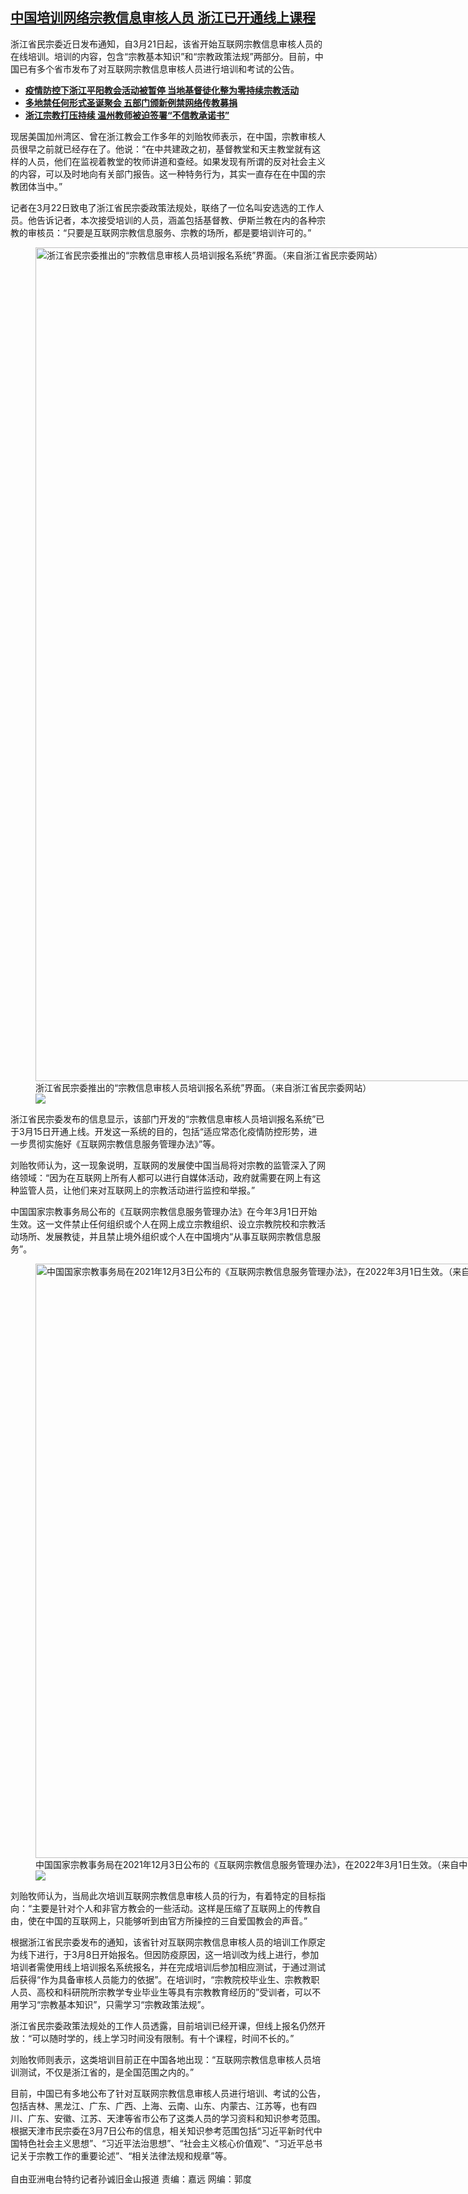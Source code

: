 <!--1647977160000-->
[中国培训网络宗教信息审核人员 浙江已开通线上课程](https://www.rfa.org/mandarin/yataibaodao/renquanfazhi/sc-03222022150905.html)
------

<p>浙江省民宗委近日发布通知，自3月21日起，该省开始互联网宗教信息审核人员的在线培训。培训的内容，包含“宗教基本知识”和“宗教政策法规”两部分。目前，中国已有多个省市发布了对互联网宗教信息审核人员进行培训和考试的公告。</p><ul><li><strong><a href="https://www.rfa.org/mandarin/yataibaodao/shehui/sc-12212021143336.html">疫情防控下浙江平阳教会活动被暂停 当地基督徒化整为零持续宗教活动</a></strong></li><li><strong><a href="https://www.rfa.org/mandarin/yataibaodao/shehui/ql1-12222021035030.html">多地禁任何形式圣诞聚会 五部门颁新例禁网络传教募捐</a></strong></li><li><a href="https://www.rfa.org/mandarin/yataibaodao/shehui/sc-12042020111651.html"><strong>浙江宗教打压持续 温州教师被迫签署“不信教承诺书”</strong></a></li></ul><p>现居美国加州湾区、曾在浙江教会工作多年的刘贻牧师表示，在中国，宗教审核人员很早之前就已经存在了。他说：“在中共建政之初，基督教堂和天主教堂就有这样的人员，他们在监视着教堂的牧师讲道和查经。如果发现有所谓的反对社会主义的内容，可以及时地向有关部门报告。这一种特务行为，其实一直存在在中国的宗教团体当中。”</p><p>记者在3月22日致电了浙江省民宗委政策法规处，联络了一位名叫安选选的工作人员。他告诉记者，本次接受培训的人员，涵盖包括基督教、伊斯兰教在内的各种宗教的审核员：“只要是互联网宗教信息服务、宗教的场所，都是要培训许可的。”</p><p><figure class="image-richtext image-inline captioned" style="width:750px;"><img alt="浙江省民宗委推出的“宗教信息审核人员培训报名系统”界面。（来自浙江省民宗委网站）" height="1334" src="https://www.rfa.org/mandarin/yataibaodao/renquanfazhi/sc-03222022150905.html/m0322-sc1.jpg/@@images/874343ce-166c-469c-8ea0-341d0bab558c.jpeg" title="1" width="750"/><figcaption class="image-caption">浙江省民宗委推出的“宗教信息审核人员培训报名系统”界面。（来自浙江省民宗委网站）</figcaption><small></small><div id="zoomattribute"><a data-caption="浙江省民宗委推出的“宗教信息审核人员培训报名系统”界面。（来自浙江省民宗委网站）" data-fancybox="" href="https://www.rfa.org/mandarin/yataibaodao/renquanfazhi/sc-03222022150905.html/m0322-sc1.jpg" id="single_image" title="浙江省民宗委推出的“宗教信息审核人员培训报名系统”界面。（来自浙江省民宗委网站）"><img src="/++plone++rfa-resources/img/icon-zoom.png"/></a></div></figure></p><p>浙江省民宗委发布的信息显示，该部门开发的“宗教信息审核人员培训报名系统”已于3月15日开通上线。开发这一系统的目的，包括“适应常态化疫情防控形势，进一步贯彻实施好《互联网宗教信息服务管理办法》”等。</p><p>刘贻牧师认为，这一现象说明，互联网的发展使中国当局将对宗教的监管深入了网络领域：“因为在互联网上所有人都可以进行自媒体活动，政府就需要在网上有这种监管人员，让他们来对互联网上的宗教活动进行监控和举报。”</p><p>中国国家宗教事务局公布的《互联网宗教信息服务管理办法》在今年3月1日开始生效。这一文件禁止任何组织或个人在网上成立宗教组织、设立宗教院校和宗教活动场所、发展教徒，并且禁止境外组织或个人在中国境内“从事互联网宗教信息服务”。</p><p><figure class="image-richtext image-inline captioned" style="width:1056px;"><img alt="中国国家宗教事务局在2021年12月3日公布的《互联网宗教信息服务管理办法》，在2022年3月1日生效。（来自中国国家宗教事务局网站）" height="951" src="https://www.rfa.org/mandarin/yataibaodao/renquanfazhi/sc-03222022150905.html/m0322-sc2.jpg/@@images/a8ef71d0-1301-42df-af67-41043ddf74df.jpeg" title="2" width="1056"/><figcaption class="image-caption">中国国家宗教事务局在2021年12月3日公布的《互联网宗教信息服务管理办法》，在2022年3月1日生效。（来自中国国家宗教事务局网站）</figcaption><small></small><div id="zoomattribute"><a data-caption="中国国家宗教事务局在2021年12月3日公布的《互联网宗教信息服务管理办法》，在2022年3月1日生效。（来自中国国家宗教事务局网站）" data-fancybox="" href="https://www.rfa.org/mandarin/yataibaodao/renquanfazhi/sc-03222022150905.html/m0322-sc2.jpg" id="single_image" title="中国国家宗教事务局在2021年12月3日公布的《互联网宗教信息服务管理办法》，在2022年3月1日生效。（来自中国国家宗教事务局网站）"><img src="/++plone++rfa-resources/img/icon-zoom.png"/></a></div></figure></p><p>刘贻牧师认为，当局此次培训互联网宗教信息审核人员的行为，有着特定的目标指向：“主要是针对个人和非官方教会的一些活动。这样是压缩了互联网上的传教自由，使在中国的互联网上，只能够听到由官方所操控的三自爱国教会的声音。”</p><p>根据浙江省民宗委发布的通知，该省针对互联网宗教信息审核人员的培训工作原定为线下进行，于3月8日开始报名。但因防疫原因，这一培训改为线上进行，参加培训者需使用线上培训报名系统报名，并在完成培训后参加相应测试，于通过测试后获得“作为具备审核人员能力的依据”。在培训时，“宗教院校毕业生、宗教教职人员、高校和科研院所宗教学专业毕业生等具有宗教教育经历的”受训者，可以不用学习“宗教基本知识”，只需学习“宗教政策法规”。</p><p>浙江省民宗委政策法规处的工作人员透露，目前培训已经开课，但线上报名仍然开放：“可以随时学的，线上学习时间没有限制。有十个课程，时间不长的。”</p><p>刘贻牧师则表示，这类培训目前正在中国各地出现：“互联网宗教信息审核人员培训测试，不仅是浙江省的，是全国范围之内的。”</p><p>目前，中国已有多地公布了针对互联网宗教信息审核人员进行培训、考试的公告，包括吉林、黑龙江、广东、广西、上海、云南、山东、内蒙古、江苏等，也有四川、广东、安徽、江苏、天津等省市公布了这类人员的学习资料和知识参考范围。根据天津市民宗委在3月7日公布的信息，相关知识参考范围包括“习近平新时代中国特色社会主义思想”、“习近平法治思想”、“社会主义核心价值观”、“习近平总书记关于宗教工作的重要论述”、“相关法律法规和规章”等。<br/><br/>自由亚洲电台特约记者孙诚旧金山报道 责编：嘉远 网编：郭度</p><p></p>
